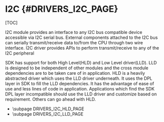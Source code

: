 # I2C {#DRIVERS_I2C_PAGE}

[TOC]

I2C module provides an interface to any I2C bus compatible device
accessible via I2C serial bus. External components attached to the I2C bus
can serially transmit/receive data to/from the CPU through two wire interface.
I2C driver provides APIs to perform transmit/receive to any of the I2C peripheral

SDK has support for both High Level(HLD) and Low Level driver(LLD).
LLD is designed to be independent of other modules and the cross module
dependencies are to be taken care of in application. HLD is a heavily abstracted
driver which uses the LLD driver underneath. It uses the DPL layer in SDK to
fill the LLD dependencies. It has the advantage of ease of use and less
lines of code in application. Applications which find the SDK DPL layer
incompatible should use the LLD driver and customize based on requirement.
Others can go ahead with HLD.

- \subpage DRIVERS_I2C_HLD_PAGE
- \subpage DRIVERS_I2C_LLD_PAGE
